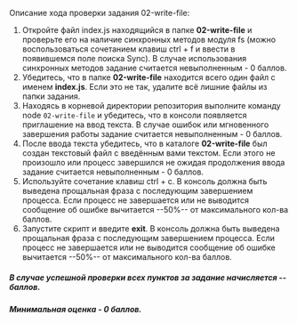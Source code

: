 Описание хода проверки задания 02-write-file:

1. Откройте файл index.js находящийся в папке **02-write-file** и проверьте его на наличие синхронных методов модуля fs (можно воспользоваться сочетанием клавиш ctrl + f и ввести в появившемся поле поиска Sync). В случае использования синхронных методов задание считается невыполненным - 0 баллов.
2. Убедитесь, что в папке **02-write-file** находится всего один файл с именем **index.js**. Если это не так, удалите всё лишние файлы из папки задания.
3. Находясь в корневой директории репозитория выполните команду node ```02-write-file``` и убедитесь, что в консоли появляется приглашение на ввод текста. В случае ошибок или мгновенного завершения работы задание считается невыполненным - 0 баллов.
4. После ввода текста убедитесь, что в каталоге **02-write-file** был создан текстовый файл с введённым вами текстом. Если этого не произошло или процесс завершился не ожидая продолжения ввода задание считается невыполненным - 0 баллов.
5. Используйте сочетание клавиш ctrl + c. В консоль должна быть выведена прощальная фраза с последующим завершением процесса. Если процесс не завершается или не выводится сообщение об ошибке вычитается --50%-- от максимального кол-ва баллов.
6. Запустите скрипт и введите **exit**. В консоль должна быть выведена прощальная фраза с последующим завершением процесса. Если процесс не завершается или не выводится сообщение об ошибке вычитается --50%-- от максимального кол-ва баллов.

##### В случае успешной проверки всех пунктов за задание начисляется -- баллов.
##### Минимальная оценка - 0 баллов.